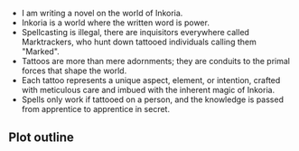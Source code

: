 - I am writing a novel on the world of Inkoria. 
- Inkoria is a world where the written word is power.
- Spellcasting is illegal, there are inquisitors everywhere called Marktrackers, who hunt down tattooed individuals calling them "Marked".
- Tattoos are more than mere adornments; they are conduits to the primal forces that shape the world. 
- Each tattoo represents a unique aspect, element, or intention, crafted with meticulous care and imbued with the inherent magic of Inkoria. 
- Spells only work if tattooed on a person, and the knowledge is passed from apprentice to apprentice in secret.

## Plot outline